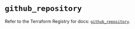 # `github_repository`

Refer to the Terraform Registry for docs: [`github_repository`](https://registry.terraform.io/providers/integrations/github/6.0.0/docs/resources/repository).
